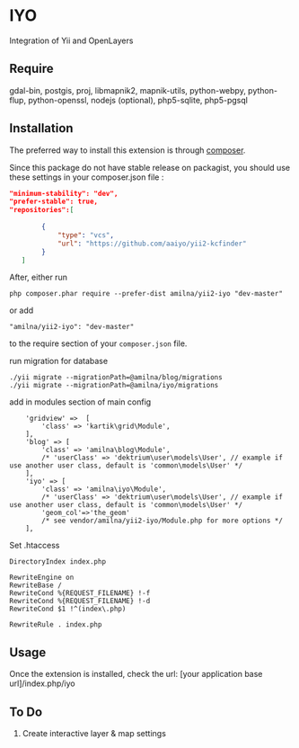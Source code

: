 IYO
===
Integration of Yii and OpenLayers

Require
-------
gdal-bin, postgis, proj, libmapnik2, mapnik-utils, python-webpy, python-flup, python-openssl, nodejs (optional), php5-sqlite, php5-pgsql

Installation
------------

The preferred way to install this extension is through [composer](http://getcomposer.org/download/).

Since this package do not have stable release on packagist, you should use these settings in your composer.json file :

```json
"minimum-stability": "dev",
"prefer-stable": true,
"repositories":[
		
		{
			"type": "vcs",
			"url": "https://github.com/aaiyo/yii2-kcfinder"
		}	
   ]
```
After, either run

```
php composer.phar require --prefer-dist amilna/yii2-iyo "dev-master"
```

or add

```
"amilna/yii2-iyo": "dev-master"
```

to the require section of your `composer.json` file.

run migration for database

```
./yii migrate --migrationPath=@amilna/blog/migrations
./yii migrate --migrationPath=@amilna/iyo/migrations
```

add in modules section of main config

```
	'gridview' =>  [
		'class' => 'kartik\grid\Module',
	],
	'blog' => [
		'class' => 'amilna\blog\Module',
		/* 'userClass' => 'dektrium\user\models\User', // example if use another user class, default is 'common\models\User' */
	],
	'iyo' => [
        'class' => 'amilna\iyo\Module',
        /* 'userClass' => 'dektrium\user\models\User', // example if use another user class, default is 'common\models\User' */
        'geom_col'=>'the_geom'
        /* see vendor/amilna/yii2-iyo/Module.php for more options */ 
    ],
```

Set .htaccess

```
DirectoryIndex index.php

RewriteEngine on
RewriteBase /
RewriteCond %{REQUEST_FILENAME} !-f
RewriteCond %{REQUEST_FILENAME} !-d
RewriteCond $1 !^(index\.php)

RewriteRule . index.php
```

Usage
-----

Once the extension is installed, check the url:
[your application base url]/index.php/iyo

To Do
-----
1. Create interactive layer & map settings


